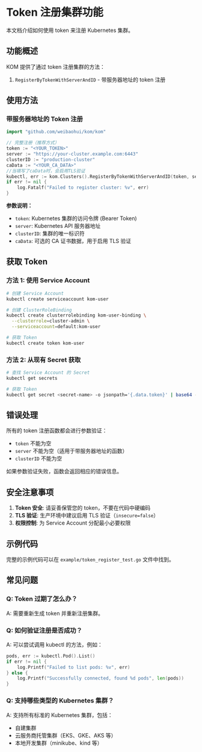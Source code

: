 # Token 注册集群功能

本文档介绍如何使用 token 来注册 Kubernetes 集群。

## 功能概述

KOM 提供了通过 token 注册集群的方法：

1. `RegisterByTokenWithServerAndID` - 带服务器地址的 token 注册

## 使用方法
 
### 带服务器地址的 Token 注册

```go
import "github.com/weibaohui/kom/kom"

// 完整注册（推荐方式）
token := "<YOUR_TOKEN>"
server := "https://your-cluster.example.com:6443"
clusterID := "production-cluster"
caData := "<YOUR_CA_DATA>"
//当填写了caData时，会启用TLS验证
kubectl, err := kom.Clusters().RegisterByTokenWithServerAndID(token, server, clusterID, caData)
if err != nil {
    log.Fatalf("Failed to register cluster: %v", err)
}
```

**参数说明：**
- `token`: Kubernetes 集群的访问令牌 (Bearer Token)
- `server`: Kubernetes API 服务器地址
- `clusterID`: 集群的唯一标识符
- `caData`: 可选的 CA 证书数据，用于启用 TLS 验证
 
## 获取 Token

### 方法 1: 使用 Service Account

```bash
# 创建 Service Account
kubectl create serviceaccount kom-user

# 创建 ClusterRoleBinding
kubectl create clusterrolebinding kom-user-binding \
  --clusterrole=cluster-admin \
  --serviceaccount=default:kom-user

# 获取 Token
kubectl create token kom-user
```

### 方法 2: 从现有 Secret 获取

```bash
# 查找 Service Account 的 Secret
kubectl get secrets

# 获取 Token
kubectl get secret <secret-name> -o jsonpath='{.data.token}' | base64 -d
```

## 错误处理

所有的 token 注册函数都会进行参数验证：

- `token` 不能为空
- `server` 不能为空（适用于带服务器地址的函数）
- `clusterID` 不能为空

如果参数验证失败，函数会返回相应的错误信息。

## 安全注意事项

1. **Token 安全**: 请妥善保管您的 token，不要在代码中硬编码
2. **TLS 验证**: 生产环境中建议启用 TLS 验证（`insecure=false`）
3. **权限控制**: 为 Service Account 分配最小必要权限

## 示例代码

完整的示例代码可以在 `example/token_register_test.go` 文件中找到。

## 常见问题

### Q: Token 过期了怎么办？
A: 需要重新生成 token 并重新注册集群。

### Q: 如何验证注册是否成功？
A: 可以尝试调用 kubectl 的方法，例如：
```go
pods, err := kubectl.Pod().List()
if err != nil {
    log.Printf("Failed to list pods: %v", err)
} else {
    log.Printf("Successfully connected, found %d pods", len(pods))
}
```

### Q: 支持哪些类型的 Kubernetes 集群？
A: 支持所有标准的 Kubernetes 集群，包括：
- 自建集群
- 云服务商托管集群（EKS、GKE、AKS 等）
- 本地开发集群（minikube、kind 等）